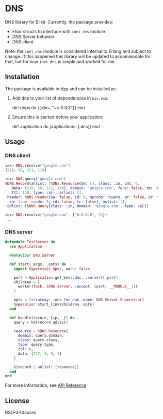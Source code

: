 # DNS

DNS library for Elixir. Currently, the package provides:

- Elixir structs to interface with `inet_dns` module.
- DNS.Server behavior
- DNS client

Note: the `inet_dns` module is considered internal to Erlang and subject to
change. If this happened this library will be updated to accommodate for that,
but for now `inet_dns` is simple and worked for me.

## Installation

The package is available in [Hex](https://hex.pm) and can be installed as:

  1. Add dns to your list of dependencies in `mix.exs`:

        def deps do
          [{:dns, "~> 0.0.3"}]
        end

  2. Ensure dns is started before your application:

        def application do
          [applications: [:dns]]
        end

## Usage

### DNS client

```elixir
iex> DNS.resolve("google.com")
{216, 58, 221, 110}

iex> DNS.query("google.com")
%DNS.Record{anlist: [%DNS.Resource{bm: [], class: :in, cnt: 0,
   data: {216, 58, 221, 110}, domain: 'google.com', func: false, tm: :undefined,
   ttl: 129, type: :a}], arlist: [],
 header: %DNS.Header{aa: false, id: 0, opcode: :query, pr: false, qr: true,
  ra: true, rcode: 0, rd: false, tc: false}, nslist: [],
 qdlist: [%DNS.Query{class: :in, domain: 'google.com', type: :a}]}

iex> DNS.resolve("google.com", {"8.8.8.8", 53})
...
```

### DNS server

```elixir
defmodule TestServer do
  use Application

  @behaviour DNS.Server

  def start(_args, _opts) do
    import Supervisor.Spec, warn: false

    port = Application.get_env(:dns, :server)[:port]
    children = [
      worker(Task, [DNS.Server, :accept, [port, __MODULE__]])
    ]

    opts = [strategy: :one_for_one, name: DNS.Server.Supervisor]
    Supervisor.start_link(children, opts)
  end

  def handle(record, {ip, _}) do
    query = hd(record.qdlist)

    resource = %DNS.Resource{
      domain: query.domain,
      class: query.class,
      type: query.type,
      ttl: 0,
      data: {127, 0, 0, 1}
    }

    %{record | anlist: [resource]}
  end
end
```

For more information, see [API Reference](http://hexdocs.pm/dns/0.0.3/api-reference.html)

## License

BSD-3-Clauses
